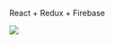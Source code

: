 React + Redux + Firebase

<a href="https://codeclimate.com/github/kacianoghelere/diary/maintainability"><img src="https://api.codeclimate.com/v1/badges/6f1b958d8145d9d058ea/maintainability" /></a>
